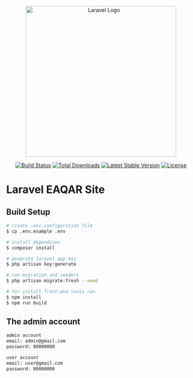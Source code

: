 <p align="center"><a href="https://laravel.com" target="_blank"><img src="https://raw.githubusercontent.com/laravel/art/master/logo-lockup/5%20SVG/2%20CMYK/1%20Full%20Color/laravel-logolockup-cmyk-red.svg" width="400" alt="Laravel Logo"></a></p>

<p align="center">
<a href="https://github.com/laravel/framework/actions"><img src="https://github.com/laravel/framework/workflows/tests/badge.svg" alt="Build Status"></a>
<a href="https://packagist.org/packages/laravel/framework"><img src="https://img.shields.io/packagist/dt/laravel/framework" alt="Total Downloads"></a>
<a href="https://packagist.org/packages/laravel/framework"><img src="https://img.shields.io/packagist/v/laravel/framework" alt="Latest Stable Version"></a>
<a href="https://packagist.org/packages/laravel/framework"><img src="https://img.shields.io/packagist/l/laravel/framework" alt="License"></a>
</p>


# Laravel EAQAR Site


## Build Setup

```bash
# create .env configuration file
$ cp .env.example .env

# install dependices
$ composer install

# generate laravel app key
$ php artisan key:generate

# run migration and seeders
$ php artisan migrate:fresh --seed

# for install front-end tools run
$ npm install
$ npm run build
```


## The admin account
```bash
admin account
email: admin@gmail.com
password: 00000000

user account
email: user@gmail.com
password: 00000000
```
